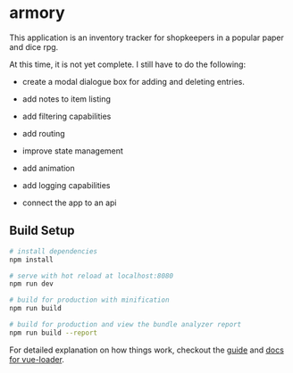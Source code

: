 # armory

This application is an inventory tracker for shopkeepers in a popular paper and dice rpg.

At this time, it is not yet complete. I still have to do the following:

-   create a modal dialogue box for adding and deleting entries.

-   add notes to item listing

-   add filtering capabilities

-   add routing

-   improve state management

-   add animation

-   add logging capabilities

-   connect the app to an api

## Build Setup

``` bash
# install dependencies
npm install

# serve with hot reload at localhost:8080
npm run dev

# build for production with minification
npm run build

# build for production and view the bundle analyzer report
npm run build --report
```

For detailed explanation on how things work, checkout the [guide](http://vuejs-templates.github.io/webpack/) and [docs for vue-loader](http://vuejs.github.io/vue-loader).
